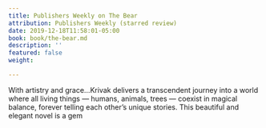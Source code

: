 ```yaml
---
title: Publishers Weekly on The Bear
attribution: Publishers Weekly (starred review)
date: 2019-12-18T11:58:01-05:00
book: book/the-bear.md
description: ''
featured: false
weight: 

---
```

With artistry and grace…Krivak delivers a transcendent journey into a world where all living things — humans, animals, trees — coexist in magical balance, forever telling each other’s unique stories. This beautiful and elegant novel is a gem